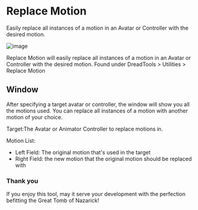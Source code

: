 # Replace Motion
Easily replace all instances of a motion in an Avatar or Controller with the desired motion.

![image](https://cdn.discordapp.com/attachments/1067972913594118214/1067972913988386867/unknown_4.png?ex=663437c8&is=6632e648&hm=5faf9a4ba98a093d3cccd7906daf6fee811e4fb40bbe446c5c449355d7291b13&)

Replace Motion will easily replace all instances of a motion in an Avatar or Controller with the desired motion.
Found under DreadTools > Utilities > Replace Motion

Window
-------
After specifying a target avatar or controller, the window will show you all the motions used. You can replace all instances of a motion with another motion of your choice.

Target:The Avatar or Animator Controller to replace motions in.

Motion List:
- Left Field: The original motion that's used in the target
- Right Field: the new motion that the original motion should be replaced with

### Thank you
If you enjoy this tool, may it serve your development with the perfection befitting the Great Tomb of Nazarick!
